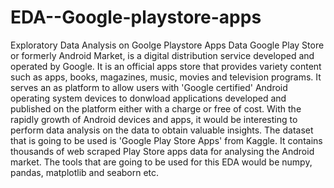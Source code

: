 # EDA--Google-playstore-apps
Exploratory Data Analysis on Goolge Playstore Apps Data
Google Play Store or formerly Android Market, is a digital distribution service developed and operated by Google. It is an official apps store that provides variety content such as apps, books, magazines, music, movies and television programs. It serves an as platform to allow users with 'Google certified' Android operating system devices to donwload applications developed and published on the platform either with a charge or free of cost. With the rapidly growth of Android devices and apps, it would be interesting to perform data analysis on the data to obtain valuable insights.
The dataset that is going to be used is 'Google Play Store Apps' from Kaggle. It contains thousands of web scraped Play Store apps data for analysing the Android market. The tools that are going to be used for this EDA would be numpy, pandas, matplotlib and seaborn etc.
